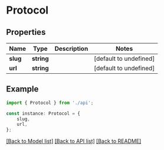 # Protocol


## Properties

Name | Type | Description | Notes
------------ | ------------- | ------------- | -------------
**slug** | **string** |  | [default to undefined]
**url** | **string** |  | [default to undefined]

## Example

```typescript
import { Protocol } from './api';

const instance: Protocol = {
    slug,
    url,
};
```

[[Back to Model list]](../README.md#documentation-for-models) [[Back to API list]](../README.md#documentation-for-api-endpoints) [[Back to README]](../README.md)
